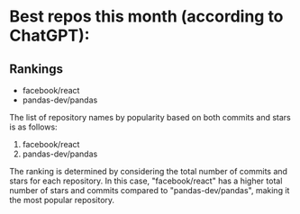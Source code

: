 # Best repos this month (according to ChatGPT):
## Rankings
- facebook/react
- pandas-dev/pandas

The list of repository names by popularity based on both commits and stars is as follows:
1. facebook/react
2. pandas-dev/pandas

The ranking is determined by considering the total number of commits and stars for each repository. In this case, "facebook/react" has a higher total number of stars and commits compared to "pandas-dev/pandas", making it the most popular repository.
